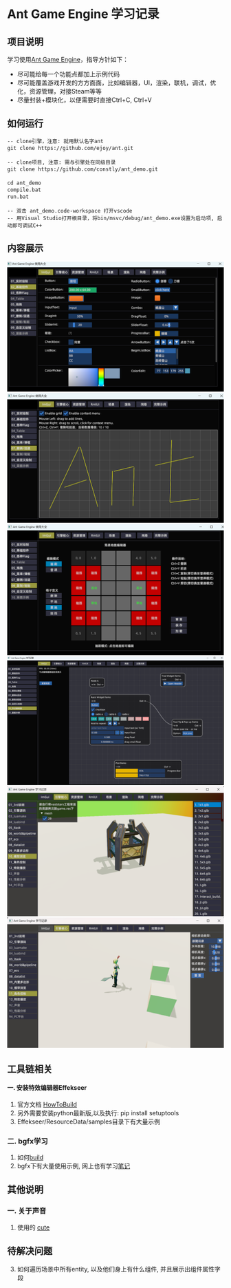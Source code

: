 # Ant Game Engine 学习记录
## 项目说明
学习使用[Ant Game Engine](https://github.com/ejoy/ant)，指导方针如下：
* 尽可能给每一个功能点都加上示例代码
* 尽可能覆盖游戏开发的方方面面，比如编辑器，UI，渲染，联机，调试，优化，资源管理，对接Steam等等
* 尽量封装+模块化，以便需要时直接Ctrl+C, Ctrl+V


## 如何运行
```
-- clone引擎，注意: 就用默认名字ant
git clone https://github.com/ejoy/ant.git   

-- clone项目, 注意: 需与引擎处在同级目录
git clone https://github.com/constly/ant_demo.git

cd ant_demo
compile.bat
run.bat 

-- 双击 ant_demo.code-workspace 打开vscode
-- 用Visual Studio打开根目录，将bin/msvc/debug/ant_demo.exe设置为启动项, 启动即可调试C++
```

## 内容展示
![imgui_02](./img/imgui_02.png)
![imgui_07](./img/imgui_07.png)
![imgui_08](./img/imgui_08.png)
![imgui_10](./img/imgui_10.png)
![core_10](./img/core_10.png)
![core_11](./img/core_11.png)




## 工具链相关
#### 一. 安装特效编辑器Effekseer  
1. 官方文档 [HowToBuild](https://github.com/effekseer/Effekseer/blob/master/docs/Development/HowToBuild.md)  
2. 另外需要安装python最新版,以及执行: pip install setuptools
3. Effekseer/ResourceData/samples目录下有大量示例

### 二. bgfx学习
1. 如何[build](https://github.com/bkaradzic/bgfx/blob/master/docs/build.rst)
1. bgfx下有大量使用示例, 网上也有学习[笔记](https://hinageshi01.github.io/2022/05/30/bgfx/)

## 其他说明
### 一. 关于声音
1. 使用的 [cute](https://github.com/RandyGaul/cute_headers)


## 待解决问题
3. 如何遍历场景中所有entity, 以及他们身上有什么组件, 并且展示出组件属性字段
